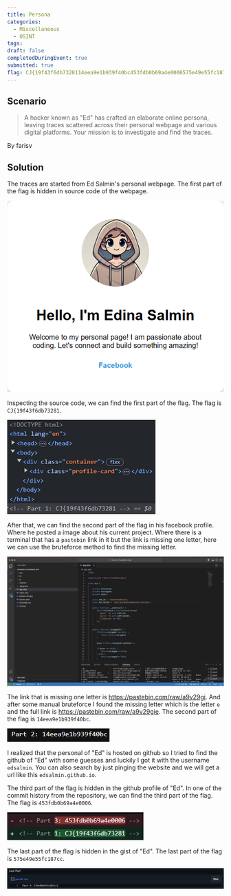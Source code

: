 ```yaml
---
title: Persona
categories: 
  - Miscellaneous
  - OSINT
tags: 
draft: false
completedDuringEvent: true
submitted: true
flag: CJ{19f43f6db7328114eea9e1b939f40bc453fdb0b69a4e0006575e49e55fc187cc}
---
```

## Scenario

> A hacker known as "Ed" has crafted an elaborate online persona, leaving traces scattered across their personal webpage and various digital platforms. Your mission is to investigate and find the traces.

By farisv

## Solution

The traces are started from Ed Salmin's personal webpage. The first part of the flag is hidden in source code of the webpage.

![image](image.png)

Inspecting the source code, we can find the first part of the flag. The flag is `CJ{19f43f6db73281`.

![image-1](image-1.png)

After that, we can find the second part of the flag in his facebook profile. Where he posted a image about his current project. Where there is a terminal that has a `pastebin` link in it but the link is missing one letter, here we can use the bruteforce method to find the missing letter.

![image-2](image-2.png)

The link that is missing one letter is https://pastebin.com/raw/a9v29gi. And after some manual bruteforce I found the missing letter which is the letter `e` and the full link is https://pastebin.com/raw/a9v29gie. The second part of the flag is `14eea9e1b939f40bc`.

![image-3](image-3.png)

I realized that the personal of "Ed" is hosted on github so I tried to find the github of "Ed" with some guesses and luckily I got it with the username `edsalmin`. You can also search by just pinging the website and we will get a url like this `edsalmin.github.io`.

The third part of the flag is hidden in the github profile of "Ed". In one of the commit history from the repository, we can find the third part of the flag. The flag is `453fdb0b69a4e0006`.

![image-4](image-4.png)

The last part of the flag is hidden in the gist of "Ed". The last part of the flag is `575e49e55fc187cc`.

![image-5](image-5.png)
